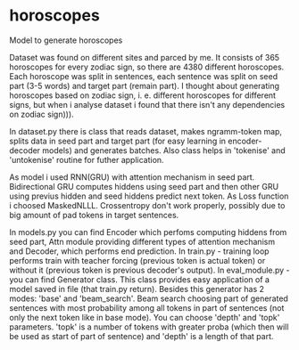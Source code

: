 # horoscopes
Model to generate horoscopes


Dataset was found on different sites and parced by me. It consists of 365 horoscopes for every zodiac sign, so there are 4380 different horoscopes. Each horoscope was split in sentences, each sentence was split on seed part (3-5 words) and target part (remain part). I thought about generating horoscopes based on zodiac sign, i. e. different horoscopes for different signs, but when i analyse dataset i found that there isn't any dependencies on zodiac sign))).

In dataset.py there is class that reads dataset, makes ngramm-token map, splits data in seed part and target part (for easy learning in encoder-decoder models) and generates batches. Also class helps in 'tokenise' and 'untokenise' routine for futher application.

As model i used RNN(GRU) with attention mechanism in seed part. Bidirectional GRU computes hiddens using seed part and then other GRU using previus hidden and seed hiddens predict next token. As Loss function i choosed MaskedNLLL. Crossentropy don't work properly, possibly due to big amount of pad tokens in target sentences.

In models.py you can find Encoder which perfoms computing hiddens from seed part, Attn module providing different types of attention mechanism and Decoder, which performs end prediction.
In train.py - training loop performs train with teacher forcing (previous token is actual token) or without it (previous token is previous decoder's output).
In eval_module.py - you can find Generator class. This class provides easy application of a model saved in file (that train.py return). Besides this generator has 2 modes: 'base' and 'beam_search'. Beam search choosing part of generated sentences with most probability among all tokens in part of sentences (not only the next token like in base mode). You can choose 'depth' and 'topk' parameters. 'topk' is a number of tokens with greater proba (which then will be used as start of part of sentence) and 'depth' is a length of that part. 
